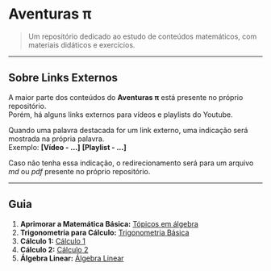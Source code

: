 # Aventuras π

> Um repositório dedicado ao estudo de conteúdos matemáticos, com materiais didáticos e exercícios.<br>

---
## Sobre Links Externos

A maior parte dos conteúdos do **Aventuras π** está presente no próprio repositório.<br>
Porém, há alguns links externos para vídeos e playlists do Youtube.<br>

Quando uma palavra destacada for um link externo, uma indicação será mostrada na própria palavra.<br>
Exemplo: **[Vídeo - ...]** **[Playlist - ...]**

Caso não tenha essa indicação, o redirecionamento será para um arquivo *md* ou *pdf* presente no próprio repositório.

---
## Guia

1. **Aprimorar a Matemática Básica:** [Tópicos em álgebra](/algebra)
2. **Trigonometria para Cálculo:** [Trigonometria Básica](/trigonometria/trigonometriaParaCalculo.md)
3. **Cálculo 1:** [Cálculo 1](/calculo1)
4. **Cálculo 2:** [Cálculo 2](/integrais)
5. **Álgebra Linear:** [Álgebra Linear](/linear)
